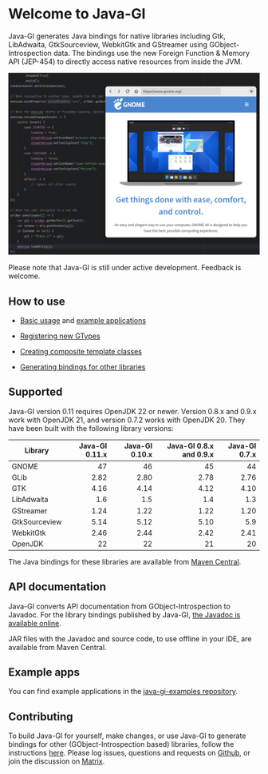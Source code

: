 # Welcome to Java-GI

Java-GI generates Java bindings for native libraries including Gtk, LibAdwaita, GtkSourceview, WebkitGtk and GStreamer using GObject-Introspection data. The bindings use the new Foreign Function & Memory API (JEP-454) to directly access native resources from inside the JVM.

![Screenshot of Java-GI code with the Browser example](img/browser-screenshot.png)

Please note that Java-GI is still under active development. Feedback is welcome.

## How to use

* [Basic usage](usage.md) and [example applications](examples.md)

* [Registering new GTypes](register.md)

* [Creating composite template classes](templates.md)

* [Generating bindings for other libraries](generate.md)

## Supported 

Java-GI version 0.11 requires OpenJDK 22 or newer. Version 0.8.x and 0.9.x work with OpenJDK 21, and version 0.7.2 works with OpenJDK 20. They have been built with the following library versions:

| Library       | Java-GI 0.11.x | Java-GI 0.10.x | Java-GI 0.8.x and 0.9.x | Java-GI 0.7.x |
|---------------|---------------:|---------------:|------------------------:|--------------:|
| GNOME         | 47             | 46             | 45                      | 44            |
| GLib          | 2.82           | 2.80           | 2.78                    | 2.76          |
| GTK           | 4.16           | 4.14           | 4.12                    | 4.10          |
| LibAdwaita    | 1.6            | 1.5            | 1.4                     | 1.3           |
| GStreamer     | 1.24           | 1.22           | 1.22                    | 1.20          |
| GtkSourceview | 5.14           | 5.12           | 5.10                    | 5.9           |
| WebkitGtk     | 2.46           | 2.44           | 2.42                    | 2.41          |
| OpenJDK       | 22             | 22             | 21                      | 20            |

The Java bindings for these libraries are available from [Maven Central](https://central.sonatype.com/search?namespace=io.github.jwharm.javagi).

## API documentation

Java-GI converts API documentation from GObject-Introspection to Javadoc. For the library bindings published by Java-GI, [the Javadoc is available online](https://jwharm.github.io/java-gi/javadoc).

JAR files with the Javadoc and source code, to use offline in your IDE, are available from Maven Central.

## Example apps

You can find example applications in the [java-gi-examples repository](https://github.com/jwharm/java-gi-examples).

## Contributing

To build Java-GI for yourself, make changes, or use Java-GI to generate bindings for other (GObject-Introspection based) libraries, follow the instructions [here](https://jwharm.github.io/java-gi/generate/). Please log issues, questions and requests on [Github](https://github.com/jwharm/java-gi), or join the discussion on [Matrix](https://matrix.to/#/#java-gi:matrix.org).
